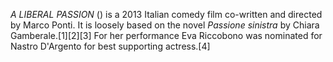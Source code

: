 _A LIBERAL PASSION_ () is a 2013 Italian comedy film co-written and directed by Marco Ponti. It is loosely based on the novel _Passione sinistra_ by Chiara Gamberale.[1][2][3] For her performance Eva Riccobono was nominated for Nastro D'Argento for best supporting actress.[4]
